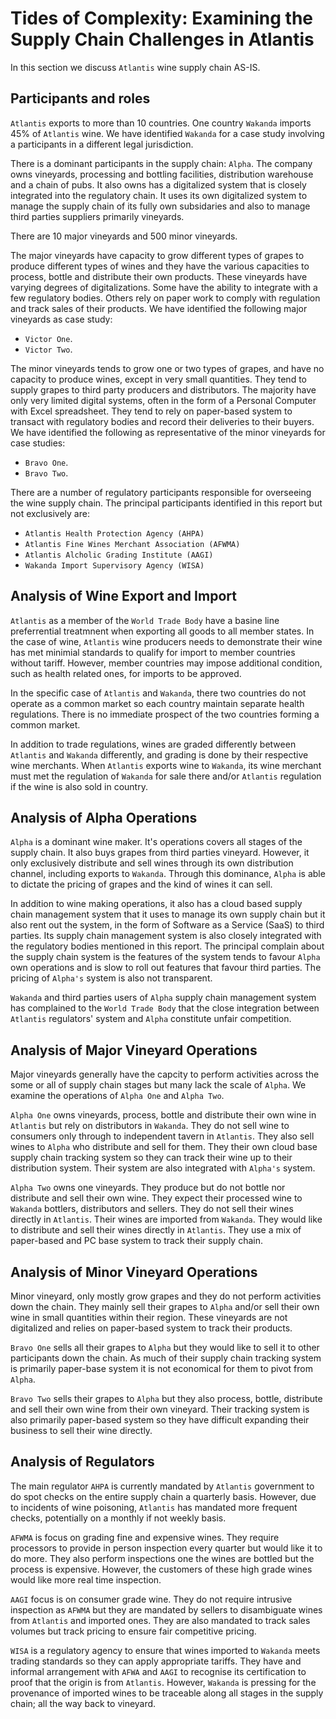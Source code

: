 # Tides of Complexity: Examining the Supply Chain Challenges in Atlantis

In this section we discuss `Atlantis` wine supply chain AS-IS.

## Participants and roles

`Atlantis` exports to more than 10 countries. One country `Wakanda` imports 45% of `Atlantis` wine. We have identified `Wakanda` for a case study involving a participants in a different legal jurisdiction. 

There is a dominant participants in the supply chain: `Alpha`. The company owns vineyards, processing and bottling facilities, distribution warehouse and a chain of pubs. It also owns has a digitalized system that is closely integrated into the regulatory chain. It uses its own digitalized system to manage the supply chain of its fully own subsidaries and also to manage third parties suppliers primarily vineyards.

There are 10 major vineyards and 500 minor vineyards. 

The major vineyards have capacity to grow different types of grapes to produce different types of wines and they have the various capacities to process, bottle and distribute their own products. These vineyards have varying degrees of digitalizations. Some have the ability to integrate with a few regulatory bodies. Others rely on paper work to comply with regulation and track sales of their products. We have identified the following major vineyards as case study:

* `Victor One`.
* `Victor Two`.

The minor vineyards tends to grow one or two types of grapes, and have no capacity to produce wines, except in very small quantities. They tend to supply grapes to third party producers and distributors. The majority have only very limited digital systems, often in the form of a Personal Computer with Excel spreadsheet. They tend to rely on paper-based system to transact with regulatory bodies and record their deliveries to their buyers. We have identified the following as representative of the minor vineyards for case studies:

* `Bravo One`.
* `Bravo Two`.

There are a number of regulatory participants responsible for overseeing the wine supply chain. The principal participants identified in this report but not exclusively are:

* `Atlantis Health Protection Agency (AHPA)`
* `Atlantis Fine Wines Merchant Association (AFWMA)`
* `Atlantis Alcholic Grading Institute (AAGI)`
* `Wakanda Import Supervisory Agency (WISA)`

## Analysis of Wine Export and Import

`Atlantis` as a member of the `World Trade Body` have a basine line preferrential treatmnent when exporting all goods to all member states. In the case of wine, `Atlantis` wine producers needs to demonstrate their wine has met minimial standards to qualify for import to member countries without tariff. However, member countries may impose additional condition, such as health related ones, for imports to be approved.

In the specific case of `Atlantis` and `Wakanda`, there two countries do not operate as a common market so each country maintain separate health regulations. There is no immediate prospect of the two countries forming a common market. 

In addition to trade regulations, wines are graded differently between `Atlantis` and `Wakanda` differently, and grading is done by their respective wine merchants. When `Atlantis` exports wine to `Wakanda`, its wine merchant must met the regulation of `Wakanda` for sale there and/or `Atlantis` regulation if the wine is also sold in country.

## Analysis of Alpha Operations

`Alpha` is a dominant wine maker. It's operations covers all stages of the supply chain. It also buys grapes from third parties vineyard. However, it only exclusively distribute and sell wines through its own distribution channel, including exports to `Wakanda`. Through this dominance, `Alpha` is able to dictate the pricing of grapes and the kind of wines it can sell. 

In addition to wine making operations, it also has a cloud based supply chain management system that it uses to manage its own supply chain but it also rent out the system, in the form of Software as a Service (SaaS) to third parties. Its supply chain management system is also closely integrated with the regulatory bodies mentioned in this report. The principal complain about the supply chain system is the features of the system tends to favour `Alpha` own operations and is slow to roll out features that favour third parties. The pricing of `Alpha's` system is also not transparent.

`Wakanda` and third parties users of `Alpha` supply chain management system has complained to the `World Trade Body` that the close integration between `Atlantis` regulators' system and `Alpha` constitute unfair competition.

## Analysis of Major Vineyard Operations

Major vineyards generally have the capcity to perform activities across the some or all of supply chain stages but many lack the scale of `Alpha`. We examine the operations of `Alpha One` and `Alpha Two`.

`Alpha One` owns vineyards, process, bottle and distribute their own wine in `Atlantis` but rely on distributors in `Wakanda`. They do not sell wine to consumers only through to independent tavern in `Atlantis`. They also sell wines to `Alpha` who distribute and sell for them. They their own cloud base supply chain tracking system so they can track their wine up to their distribution system. Their system are also integrated with `Alpha's` system. 

`Alpha Two` owns one vineyards. They produce but do not bottle nor distribute and sell their own wine. They expect their processed wine to `Wakanda` bottlers, distributors and sellers. They do not sell their wines directly in `Atlantis`. Their wines are imported from `Wakanda`. They would like to distribute and sell their wines directly in `Atlantis`. They use a mix of paper-based and PC base system to track their supply chain. 

## Analysis of Minor Vineyard Operations

Minor vineyard, only mostly grow grapes and they do not perform activities down the chain. They mainly sell their grapes to `Alpha` and/or sell their own wine in small quantities within their region. These vineyards are not digitalized and relies on paper-based system to track their products.

`Bravo One` sells all their grapes to `Alpha` but they would like to sell it to other participants down the chain. As much of their supply chain tracking system is primarily paper-base system it is not economical for them to pivot from `Alpha`.

`Bravo Two` sells their grapes to `Alpha` but they also process, bottle, distribute and sell their own wine from their own vineyard. Their tracking system is also primarily paper-based system so they have difficult expanding their business to sell their wine directly. 

## Analysis of Regulators

The main regulator `AHPA` is currently mandated by `Atlantis` government to do spot checks on the entire supply chain a quarterly basis. However, due to incidents of wine poisoning, `Atlantis` has mandated more frequent checks, potentially on a monthly if not weekly basis.

`AFWMA` is focus on grading fine and expensive wines. They require processors to provide in person inspection every quarter but would like it to do more. They also perform inspections one the wines are bottled but the process is expensive. However, the customers of these high grade wines would like more real time inspection.

`AAGI` focus is on consumer grade wine. They do not require intrusive inspection as `AFWMA` but they are mandated by sellers to disambiguate wines from `Atlantis` and imported ones. They are also mandated to track sales volumes but track pricing to ensure fair competitive pricing. 

`WISA` is a regulatory agency to ensure that wines imported to `Wakanda` meets trading standards so they can apply appropriate tariffs. They have and informal arrangement with `AFWA` and `AAGI` to recognise its certification to proof that the origin is from `Atlantis`. However, `Wakanda` is pressing for the provenance of imported wines to be traceable along all stages in the supply chain; all the way back to vineyard.